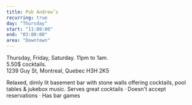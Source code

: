 ```yaml
---
title: Pub Andrew’s
recurring: true
day: "Thursday"
start: "11:00:00"
end: "03:00:00"
area: "Downtown"
---
```


Thursday, Friday, Saturday. 11pm to 1am.<br>
5.50$ cocktails.<br>
1239 Guy St, Montreal, Quebec H3H 2K5

<!-- more -->

Relaxed, dimly lit basement bar with stone walls offering cocktails, pool tables & jukebox music. Serves great cocktails · Doesn't accept reservations · Has bar games